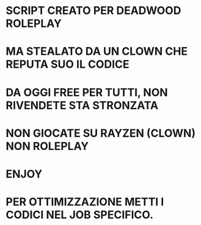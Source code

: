 # SCRIPT CREATO PER DEADWOOD ROLEPLAY
# MA STEALATO DA UN CLOWN CHE REPUTA SUO IL CODICE
# DA OGGI FREE PER TUTTI, NON RIVENDETE STA STRONZATA
# NON GIOCATE SU RAYZEN (CLOWN) NON ROLEPLAY
# ENJOY
# 
# PER OTTIMIZZAZIONE METTI I CODICI NEL JOB SPECIFICO.
